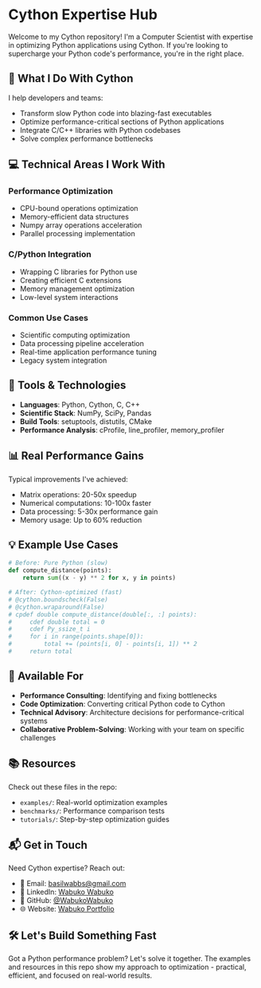 # Cython Expertise Hub

Welcome to my Cython repository! I'm a Computer Scientist with expertise in optimizing Python applications using Cython. If you're looking to supercharge your Python code's performance, you're in the right place.

## 🚀 What I Do With Cython

I help developers and teams:
- Transform slow Python code into blazing-fast executables
- Optimize performance-critical sections of Python applications
- Integrate C/C++ libraries with Python codebases
- Solve complex performance bottlenecks

## 💻 Technical Areas I Work With

### Performance Optimization
- CPU-bound operations optimization
- Memory-efficient data structures
- Numpy array operations acceleration
- Parallel processing implementation

### C/Python Integration
- Wrapping C libraries for Python use
- Creating efficient C extensions
- Memory management optimization
- Low-level system interactions

### Common Use Cases
- Scientific computing optimization
- Data processing pipeline acceleration
- Real-time application performance tuning
- Legacy system integration

## 🔧 Tools & Technologies

- **Languages**: Python, Cython, C, C++
- **Scientific Stack**: NumPy, SciPy, Pandas
- **Build Tools**: setuptools, distutils, CMake
- **Performance Analysis**: cProfile, line_profiler, memory_profiler

## 📊 Real Performance Gains

Typical improvements I've achieved:
- Matrix operations: 20-50x speedup
- Numerical computations: 10-100x faster
- Data processing: 5-30x performance gain
- Memory usage: Up to 60% reduction

## 💡 Example Use Cases

```python
# Before: Pure Python (slow)
def compute_distance(points):
    return sum((x - y) ** 2 for x, y in points)

# After: Cython-optimized (fast)
# @cython.boundscheck(False)
# @cython.wraparound(False)
# cpdef double compute_distance(double[:, :] points):
#     cdef double total = 0
#     cdef Py_ssize_t i
#     for i in range(points.shape[0]):
#         total += (points[i, 0] - points[i, 1]) ** 2
#     return total
```

## 🤝 Available For

- **Performance Consulting**: Identifying and fixing bottlenecks
- **Code Optimization**: Converting critical Python code to Cython
- **Technical Advisory**: Architecture decisions for performance-critical systems
- **Collaborative Problem-Solving**: Working with your team on specific challenges

## 📚 Resources

Check out these files in the repo:
- `examples/`: Real-world optimization examples
- `benchmarks/`: Performance comparison tests
- `tutorials/`: Step-by-step optimization guides

## 📬 Get in Touch

Need Cython expertise? Reach out:

- 📧 Email: basilwabbs@gmail.com
- 💼 LinkedIn: [Wabuko Wabuko](https://www.linkedin.com/in/wabuko-wabuko-431669209/)
- 🐙 GitHub: [@WabukoWabuko](https://github.com/WabukoWabuko)
- 🌐 Website: [Wabuko Portfolio](https://wabuko-portfolio.vercel.app)

## 🛠️ Let's Build Something Fast

Got a Python performance problem? Let's solve it together. The examples and resources in this repo show my approach to optimization - practical, efficient, and focused on real-world results.
